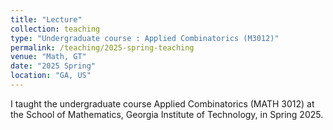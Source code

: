 ```yaml
---
title: "Lecture"
collection: teaching
type: "Undergraduate course : Applied Combinatorics (M3012)"
permalink: /teaching/2025-spring-teaching
venue: "Math, GT"
date: "2025 Spring"
location: "GA, US"
---
```


I taught the undergraduate course Applied Combinatorics (MATH 3012) at the School of Mathematics, Georgia Institute of Technology, in Spring 2025.
